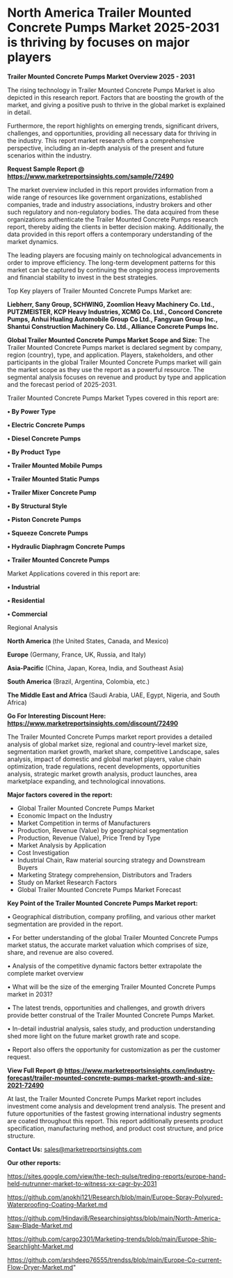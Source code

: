 # North America Trailer Mounted Concrete Pumps Market 2025-2031 is thriving by focuses on major players

<Strong> Trailer Mounted Concrete Pumps Market Overview 2025 - 2031</strong>

The rising technology in Trailer Mounted Concrete Pumps Market is also depicted in this research report. Factors that are boosting the growth of the market, and giving a positive push to thrive in the global market is explained in detail.

Furthermore, the report highlights on emerging trends, significant drivers, challenges, and opportunities, providing all necessary data for thriving in the industry. This report market research offers a comprehensive perspective, including an in-depth analysis of the present and future scenarios within the industry.

<strong>Request Sample Report @ <a href=https://www.marketreportsinsights.com/sample/72490>https://www.marketreportsinsights.com/sample/72490</a></strong>

The market overview included in this report provides information from a wide range of resources like government organizations, established companies, trade and industry associations, industry brokers and other such regulatory and non-regulatory bodies. The data acquired from these organizations authenticate the Trailer Mounted Concrete Pumps research report, thereby aiding the clients in better decision making. Additionally, the data provided in this report offers a contemporary understanding of the market dynamics.

The leading players are focusing mainly on technological advancements in order to improve efficiency. The long-term development patterns for this market can be captured by continuing the ongoing process improvements and financial stability to invest in the best strategies.

Top Key players of Trailer Mounted Concrete Pumps Market are:

<strong>Liebherr, Sany Group, SCHWING, Zoomlion Heavy Machinery Co. Ltd., PUTZMEISTER, KCP Heavy Industries, XCMG Co. Ltd., Concord Concrete Pumps, Anhui Hualing Automobile Group Co Ltd., Fangyuan Group Inc., Shantui Construction Machinery Co. Ltd., Alliance Concrete Pumps Inc.</strong>

<strong><b>Global Trailer Mounted Concrete Pumps Market Scope and Size:</b></strong>
The Trailer Mounted Concrete Pumps market is declared segment by company, region (country), type, and application. Players, stakeholders, and other participants in the global Trailer Mounted Concrete Pumps market will gain the market scope as they use the report as a powerful resource. The segmental analysis focuses on revenue and product by type and application and the forecast period of 2025-2031.

Trailer Mounted Concrete Pumps Market Types covered in this report are:

<strong>• By Power Type

• Electric Concrete Pumps

• Diesel Concrete Pumps

• By Product Type

• Trailer Mounted Mobile Pumps

• Trailer Mounted Static Pumps

• Trailer Mixer Concrete Pump

• By Structural Style

• Piston Concrete Pumps

• Squeeze Concrete Pumps

• Hydraulic Diaphragm Concrete Pumps

• Trailer Mounted Concrete Pumps</strong>

Market Applications covered in this report are:

<strong>• Industrial

• Residential

• Commercial</strong> 

Regional Analysis

<strong>North America</strong> (the United States, Canada, and Mexico)

<strong>Europe</strong> (Germany, France, UK, Russia, and Italy)

<strong>Asia-Pacific</strong> (China, Japan, Korea, India, and Southeast Asia)

<strong>South America</strong> (Brazil, Argentina, Colombia, etc.)

<strong>The Middle East and Africa</strong> (Saudi Arabia, UAE, Egypt, Nigeria, and South Africa)

<strong>Go For Interesting Discount Here: <a href=https://www.marketreportsinsights.com/discount/72490>https://www.marketreportsinsights.com/discount/72490</a></strong>

The Trailer Mounted Concrete Pumps market report provides a detailed analysis of global market size, regional and country-level market size, segmentation market growth, market share, competitive Landscape, sales analysis, impact of domestic and global market players, value chain optimization, trade regulations, recent developments, opportunities analysis, strategic market growth analysis, product launches, area marketplace expanding, and technological innovations.

<strong><b>Major factors covered in the report:</b></strong>
<ul>
  <li>Global Trailer Mounted Concrete Pumps Market </li>
  <li>Economic Impact on the Industry</li>
  <li>Market Competition in terms of Manufacturers</li>
  <li>Production, Revenue (Value) by geographical segmentation</li>
  <li>Production, Revenue (Value), Price Trend by Type</li>
  <li>Market Analysis by Application</li>
  <li>Cost Investigation</li>
  <li>Industrial Chain, Raw material sourcing strategy and Downstream Buyers</li>
  <li>Marketing Strategy comprehension, Distributors and Traders</li>
  <li>Study on Market Research Factors</li>
  <li>Global Trailer Mounted Concrete Pumps Market Forecast</li>
</ul>

<strong><b>Key Point of the Trailer Mounted Concrete Pumps Market report:</b></strong>

• Geographical distribution, company profiling, and various other market segmentation are provided in the report.

• For better understanding of the global Trailer Mounted Concrete Pumps market status, the accurate market valuation which comprises of size, share, and revenue are also covered.

• Analysis of the competitive dynamic factors better extrapolate the complete market overview

• What will be the size of the emerging Trailer Mounted Concrete Pumps market in 2031?

• The latest trends, opportunities and challenges, and growth drivers provide better construal of the Trailer Mounted Concrete Pumps Market.

• In-detail industrial analysis, sales study, and production understanding shed more light on the future market growth rate and scope.

• Report also offers the opportunity for customization as per the customer request.

<strong><b>View Full Report @ <a href=https://www.marketreportsinsights.com/industry-forecast/trailer-mounted-concrete-pumps-market-growth-and-size-2021-72490>https://www.marketreportsinsights.com/industry-forecast/trailer-mounted-concrete-pumps-market-growth-and-size-2021-72490</a></b></strong>


At last, the Trailer Mounted Concrete Pumps Market report includes investment come analysis and development trend analysis. The present and future opportunities of the fastest growing international industry segments are coated throughout this report. This report additionally presents product specification, manufacturing method, and product cost structure, and price structure.

<strong>Contact Us:</strong>
sales@marketreportsinsights.com

<strong>Our other reports:</strong>

<a href=https://sites.google.com/view/the-tech-pulse/treding-reports/europe-hand-held-nutrunner-market-to-witness-xx-cagr-by-2031>https://sites.google.com/view/the-tech-pulse/treding-reports/europe-hand-held-nutrunner-market-to-witness-xx-cagr-by-2031</a>

<a href=https://github.com/anokhi121/Research/blob/main/Europe-Spray-Polyured-Waterproofing-Coating-Market.md>https://github.com/anokhi121/Research/blob/main/Europe-Spray-Polyured-Waterproofing-Coating-Market.md</a>

<a href=https://github.com/Hindavi8/Researchinsightss/blob/main/North-America-Saw-Blade-Market.md>https://github.com/Hindavi8/Researchinsightss/blob/main/North-America-Saw-Blade-Market.md</a>

<a href=https://github.com/cargo2301/Marketing-trends/blob/main/Europe-Ship-Searchlight-Market.md>https://github.com/cargo2301/Marketing-trends/blob/main/Europe-Ship-Searchlight-Market.md</a>

<a href=https://github.com/arshdeep76555/trendss/blob/main/Europe-Co-current-Flow-Dryer-Market.md>https://github.com/arshdeep76555/trendss/blob/main/Europe-Co-current-Flow-Dryer-Market.md</a>"
